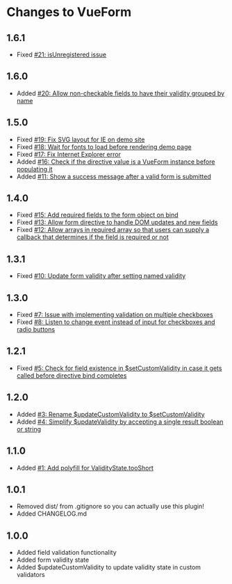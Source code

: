 # Changes to VueForm

## 1.6.1

* Fixed [#21: isUnregistered issue](https://github.com/optick/vueform/issues/21)

## 1.6.0

* Added [#20: Allow non-checkable fields to have their validity grouped by name](https://github.com/optick/vueform/issues/20)

## 1.5.0

* Fixed [#19: Fix SVG layout for IE on demo site](https://github.com/optick/vueform/issues/19)
* Fixed [#18: Wait for fonts to load before rendering demo page](https://github.com/optick/vueform/issues/18)
* Fixed [#17: Fix Internet Explorer error](https://github.com/optick/vueform/issues/17)
* Added [#16: Check if the directive value is a VueForm instance before populating it](https://github.com/optick/vueform/issues/16)
* Added [#11: Show a success message after a valid form is submitted](https://github.com/optick/vueform/issues/11)

## 1.4.0

* Fixed [#15: Add required fields to the form object on bind](https://github.com/optick/vueform/issues/15)
* Fixed [#13: Allow form directive to handle DOM updates and new fields](https://github.com/optick/vueform/issues/13)
* Fixed [#12: Allow arrays in required array so that users can supply a callback that determines if the field is required or not](https://github.com/optick/vueform/issues/12)

## 1.3.1

* Fixed [#10: Update form validity after setting named validity](https://github.com/optick/vueform/issues/10)

## 1.3.0

* Fixed [#7: Issue with implementing validation on multiple checkboxes](https://github.com/optick/vueform/issues/7)
* Fixed [#8: Listen to change event instead of input for checkboxes and radio buttons](https://github.com/optick/vueform/issues/8)

## 1.2.1

* Fixed [#5: Check for field existence in $setCustomValidity in case it gets
called before directive bind completes](https://github.com/optick/vueform/issues/5)

## 1.2.0

* Added [#3: Rename $updateCustomValidity to $setCustomValidity](https://github.com/optick/vueform/issues/3)
* Added [#4: Simplify $updateValidity by accepting a single result boolean or string](https://github.com/optick/vueform/issues/4)

## 1.1.0

* Added [#1: Add polyfill for ValidityState.tooShort](https://github.com/optick/vueform/issues/1)

## 1.0.1

* Removed dist/ from .gitignore so you can actually use this plugin!
* Added CHANGELOG.md

## 1.0.0

* Added field validation functionality
* Added form validity state
* Added $updateCustomValidity to update validity state in custom validators
